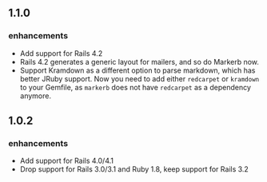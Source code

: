 ## 1.1.0

### enhancements

* Add support for Rails 4.2
* Rails 4.2 generates a generic layout for mailers, and so do Markerb now.
* Support Kramdown as a different option to parse markdown, which has better
  JRuby support. Now you need to add either `redcarpet` or `kramdown` to your
  Gemfile, as `markerb` does not have `redcarpet` as a dependency anymore.

## 1.0.2

### enhancements

* Add support for Rails 4.0/4.1
* Drop support for Rails 3.0/3.1 and Ruby 1.8, keep support for Rails 3.2
